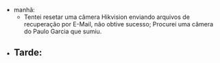 - manhã:
	- Tentei resetar uma câmera Hikvision enviando arquivos de recuperação por E-Mail, não obtive sucesso; Procurei uma câmera do Paulo Garcia que sumiu.
- Tarde:
	- 